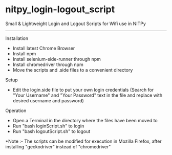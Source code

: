 # nitpy_login-logout_script
Small & Lightweight Login and Logout Scripts for Wifi use in NITPy

----------------------------------------------------------------------------------------------------------------

Installation

- Install latest Chrome Browser
- Install npm
- Install selenium-side-runner through npm
- Install chromedriver through npm
- Move the scripts and .side files to a convenient directory

Setup

- Edit the login.side file to put your own login credentials
  (Search for "Your Username" and "Your Password" text in the file and replace with desired username and password)

Operation

- Open a Terminal in the directory where the files have been moved to
- Run "bash loginScript.sh" to login
- Run "bash logoutScript.sh" to logout

*Note :- The scripts can be modified for execution in Mozilla Firefox, after installing "geckodriver" instead of "chromedriver"
